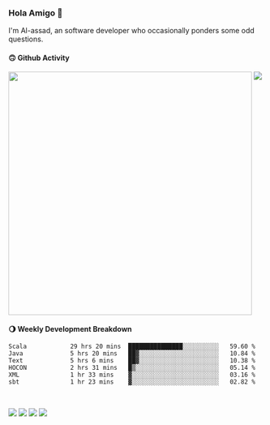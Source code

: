 ### Hola Amigo 🤣   

I'm Al-assad, an software developer who occasionally ponders some odd questions.  
 
#### 🙃 Github Activity 
<div>
  <img src="https://github-readme-stats.vercel.app/api?username=al-assad&show_icons=true" align="top" style="display: inline-block;" width="480"/>
  <img src="https://github-readme-stats.vercel.app/api/top-langs/?username=al-assad&hide=css,html&langs_count=8&layout=compact" align="top" style="display: inline-block;"/>
</div>

#### 🌖 Weekly Development Breakdown
<!--START_SECTION:waka-->

```text
Scala            29 hrs 20 mins  ███████████████░░░░░░░░░░   59.60 %
Java             5 hrs 20 mins   ██▓░░░░░░░░░░░░░░░░░░░░░░   10.84 %
Text             5 hrs 6 mins    ██▓░░░░░░░░░░░░░░░░░░░░░░   10.38 %
HOCON            2 hrs 31 mins   █▒░░░░░░░░░░░░░░░░░░░░░░░   05.14 %
XML              1 hr 33 mins    ▓░░░░░░░░░░░░░░░░░░░░░░░░   03.16 %
sbt              1 hr 23 mins    ▓░░░░░░░░░░░░░░░░░░░░░░░░   02.82 %
```

<!--END_SECTION:waka-->

<br>

<a href="https://twitter.com/Alassad_dev"><img src="https://img.shields.io/badge/Twitter-@Alassad__dev-blue?style=flat&logo=twitter" /></a>
<a href="https://t.me/alassad_dev"><img src="https://img.shields.io/badge/Telegram-@alassad__dev-orange?style=flat&logo=telegram" /></a>
<a href="https://assad.notion.site"><img src="https://img.shields.io/badge/Notion-Al--assad's_Blog-red?style=flat&logo=notion" /></a>
<a href="https://assad.notion.site/Notes-0dbfb98e35034fd5ba4a21cea8006145"><img src="https://img.shields.io/badge/Notion-Al--assad's_Note-yellow?style=flat&logo=notion" /></a>

